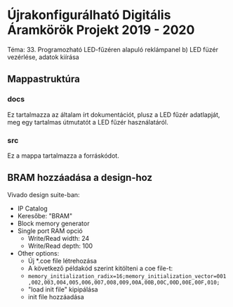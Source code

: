 # Újrakonfigurálható Digitális Áramkörök Projekt 2019 - 2020

Téma: 33. Programozható LED-fűzéren alapuló reklámpanel b) LED füzér vezérlése, adatok kiírása

## Mappastruktúra

### docs

Ez tartalmazza az általam írt dokumentációt, plusz a LED fűzér adatlapját, meg egy tartalmas útmutatót a LED fűzér használatáról.

### src

Ez a mappa tartalmazza a forráskódot. 

## BRAM hozzáadása a design-hoz

Vivado design suite-ban:
 - IP Catalog
 - Keresőbe: "BRAM"
 - Block memory generator
 - Single port RAM opció
   - Write/Read width: 24
   - Write/Read depth: 100
 - Other options:
   - Új *.coe file létrehozása
   - A következő példakód szerint kitölteni a coe file-t:
   - ```memory_initialization_radix=16;memory_initialization_vector=001,002,003,004,005,006,007,008,009,00A,00B,00C,00D,00E,00F,010; ```
   - "load init file" kipipálása
   - init file hozzáadása